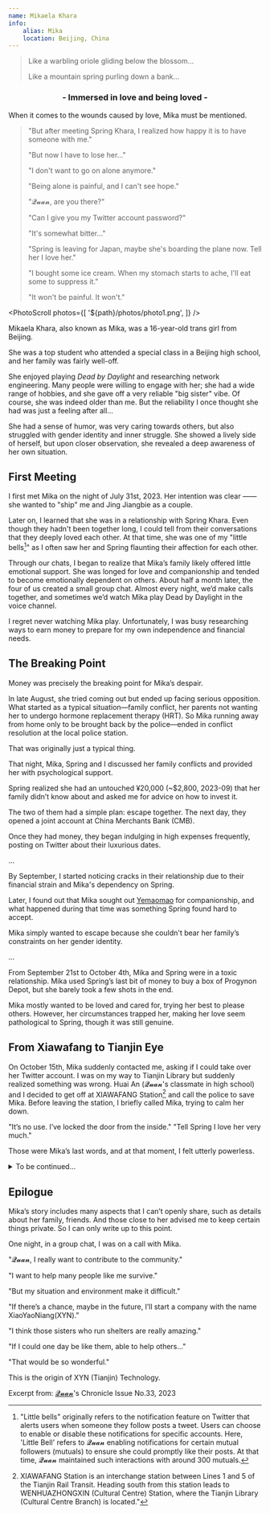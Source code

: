 ```yaml
---
name: Mikaela Khara
info:
    alias: Mika
    location: Beijing, China
---
```


> Like a warbling oriole gliding below the blossom... 
> 
> Like a mountain spring purling down a bank...

<h3 align = "center">- Immersed in love and being loved -</h3>

When it comes to the wounds caused by love, Mika must be mentioned.

> "But after meeting Spring Khara, I realized how happy it is to have someone with me."
>
> "But now I have to lose her..."
>
> "I don't want to go on alone anymore."
>
> "Being alone is painful, and I can't see hope."
>
> "𝓠𝓾𝓪𝓷, are you there?"
>
> "Can I give you my Twitter account password?"
>
> "It's somewhat bitter..."
>
> "Spring is leaving for Japan, maybe she's boarding the plane now. Tell her I love her."
>
> "I bought some ice cream. When my stomach starts to ache, I'll eat some to suppress it."
>
> "It won't be painful. It won't."

<PhotoScroll photos={[
'${path}/photos/photo1.png',
]} />

Mikaela Khara, also known as Mika,
was a 16-year-old trans girl from Beijing.

She was a top student who attended a special class in a Beijing high school, and her family was fairly well-off.

She enjoyed playing *Dead by Daylight* and researching network engineering.
Many people were willing to engage with her;
she had a wide range of hobbies,
and she gave off a very reliable "big sister" vibe.
Of course, she was indeed older than me.
But the reliability I once thought she had was just a feeling after all...

She had a sense of humor,
was very caring towards others,
but also struggled with gender identity and inner struggle.
She showed a lively side of herself,
but upon closer observation,
she revealed a deep awareness of her own situation.

## First Meeting

I first met Mika on the night of July 31st, 2023.
Her intention was clear ——
she wanted to "ship" me and Jing Jiangbie as a couple.

Later on, I learned that she was in a relationship with Spring Khara.
Even though they hadn't been together long,
I could tell from their conversations that they deeply loved each other.
At that time, she was one of my "little bells[^1]" as I often saw her and Spring flaunting their affection for each other.

Through our chats,
I began to realize that Mika’s family likely offered little emotional support.
She was longed for love and companionship and tended to become emotionally dependent on others.
About half a month later,
the four of us created a small group chat.
Almost every night, we’d make calls together,
and sometimes we’d watch Mika play Dead by Daylight in the voice channel.

I regret never watching Mika play.
Unfortunately, I was busy researching ways to earn money to prepare for my own independence and financial needs.

## The Breaking Point

Money was precisely the breaking point for Mika’s despair.

In late August, she tried coming out but ended up facing serious opposition.
What started as a typical situation—family conflict,
her parents not wanting her to undergo hormone replacement therapy (HRT).
So Mika running away from home only to be brought back by the police—ended in conflict resolution at the local police station.

That was originally just a typical thing.

That night, Mika, Spring and I discussed her family conflicts and provided her with psychological support.

Spring realized she had an untouched ¥20,000 (~$2,800, 2023-09) that her family didn’t know about and asked me for advice on how to invest it.

The two of them had a simple plan: escape together.
The next day, they opened a joint account at China Merchants Bank (CMB).

Once they had money, they began indulging in high expenses frequently, posting on Twitter about their luxurious dates.

...

By September, I started noticing cracks in their relationship due to their financial strain and Mika's dependency on Spring.

Later, I found out that Mika sought out [Yemaomao](https://twitter.com/cmtfdd) for companionship,
and what happened during that time was something Spring found hard to accept.

Mika simply wanted to escape because she couldn't bear her family’s constraints on her gender identity.

...

From September 21st to October 4th,
Mika and Spring were in a toxic relationship.
Mika used Spring’s last bit of money to buy a box of Progynon Depot,
but she barely took a few shots in the end.

Mika mostly wanted to be loved and cared for,
trying her best to please others.
However, her circumstances trapped her,
making her love seem pathological to Spring,
though it was still genuine.

## From Xiawafang to Tianjin Eye

On October 15th, Mika suddenly contacted me,
asking if I could take over her Twitter account.
I was on my way to Tianjin Library but suddenly realized something was wrong.
Huai An (𝓠𝓾𝓪𝓷's classmate in high school) and I decided to get off at XIAWAFANG Station[^2] and call the police to save Mika.
Before leaving the station, I briefly called Mika, trying to calm her down.

"It’s no use. I’ve locked the door from the inside."
"Tell Spring I love her very much."

Those were Mika’s last words, and at that moment, I felt utterly powerless.


<details>
<summary>To be continued...</summary>

I received confirmed news of Mika’s departure on October 24th.

Because of a previous competition I qualified for, I went to Sanchakou(three-river-junction) that day. 

Since parking wasn’t allowed inside the Children's Palace,
we changed clothes in the parking lot beneath the Tianjin Eye.  

And just as we got out of the car, the message came through:  

“They couldn’t bring her back.”

“This is Yongle Bridge, with the Tianjin Eye perched on top. It’s a perfect spot for a date. If you ever have the chance to visit, I’ll treat you to a ride~”  

“Thank you, 𝓠𝓾𝓪𝓷~ I’ve been thinking about riding it for a while. When the time comes, will you join me?”  

As I stood before the Tianjin Eye, these memories came flooding back, freezing everything in place. I forced myself to suppress the sorrow, and although I didn’t perform well, I still completed the final performance of the competition.  

Later, I asked a friend about their impression of Mika:

> I think Mika was just a poor child, probably insecure and desperately wanting someone to rely on.
>  
> Her experiences were so similar to mine.
>  
> Her body was covered in scars from the beatings she endured at home. When I saw them, I wanted to cry. 
>  
> I think... she probably died full of grievances. It didn’t seem like relief at all.
>  
> From what I could tell, before she died, she still wanted to feel love. If someone could have gone to her in person and hugged her, it might have made a difference.
>  
> I could have gone...  
>  
> I had promised to visit her in December, to spend Christmas with her, to make dumplings and eat boiled shrimp together.
>  
> There were times when it felt like she was begging me to come.

From Sanchakou, 
if you follow the Ziya River and the North Canal upstream,
the currents will carry you northward,
all the way to the heart of Beijing.

And now, here I am,
standing at Sanchakou,
where past memories and thoughts all seem to converge.

Her sudden departure brought everything to an abrupt halt,
as if all the stories left unfinished were frozen in that moment. 

All those promises...making dumplings, celebrating Christmas...have now become dreams with nowhere to rest.

I don’t think Mika truly wanted to leave this world.
She was just so desperate for someone to hear her inner cries,
for someone to hold her and offer her a place to belong.
She lived too clearly in a world too complicated, and she carried that clarity alone,
hidden beneath layers of pain that eventually overwhelmed her like a flood.  

“If I had realized sooner and been firmer, would things have turned out differently?”
 
This question haunts me like a recurring nightmare.
But time moves on without compassion,
moving forward without pause, leaving us only with regret and endless longing.

Standing at Sanchakou, the cold wind brushes against my face.

Before me, the rivers flow endlessly—they merge, part, and course toward the Bohai Sea, never turning back, much like life itself.

Mika once said,  
“I hope that one day we can sit on the Tianjin Eye and admire the view together.”  

I know now that she may never get to see that view.  
But her story, her love, and her misunderstood persistence will forever remain in the hearts of those who remember her.

Love has never really disappears...it’s just that we can no longer speak it to her in person.

<PhotoScroll photos={[
'${path}/photos/photo2.jpg',
'${path}/photos/photo3.jpg',
'${path}/photos/photo4.jpg',
]} />

</details>

## Epilogue

Mika’s story includes many aspects that I can’t openly share,
such as details about her family, friends.
And those close to her advised me to keep certain things private.
So I can only write up to this point.

One night, in a group chat, I was on a call with Mika.

"𝓠𝓾𝓪𝓷, I really want to contribute to the community."

"I want to help many people like me survive."

"But my situation and environment make it difficult."

"If there’s a chance, maybe in the future, I’ll start a company with the name XiaoYaoNiang(XYN)."

"I think those sisters who run shelters are really amazing."

"If I could one day be like them, able to help others…"

"That would be so wonderful."

This is the origin of XYN (Tianjin) Technology.

Excerpt from: [𝓠𝓾𝓪𝓷](https://twitter.com/yqua_)'s Chronicle Issue No.33, 2023

[^1]: "Little bells" originally refers to the notification feature on Twitter that alerts users when someone they follow posts a tweet. Users can choose to enable or disable these notifications for specific accounts. Here, 'Little Bell' refers to 𝓠𝓾𝓪𝓷 enabling notifications for certain mutual followers (mutuals) to ensure she could promptly like their posts. At that time, 𝓠𝓾𝓪𝓷 maintained such interactions with around 300 mutuals.

[^2]: XIAWAFANG Station is an interchange station between Lines 1 and 5 of the Tianjin Rail Transit. Heading south from this station leads to WENHUAZHONGXIN (Cultural Centre) Station, where the Tianjin Library (Cultural Centre Branch) is located."

<!-- 翻译备注： -->

<!-- 先说一下人物关系：
铨：文章的作者，后面的那个节选自是她自己的记录集，可以不用翻直接用传统的contributor写法也不是不行。
江别：璟江别，铨曾经的对象，目前似乎已经不在社群。
Mika：条目主 mikaela_khara
泉：Spring_Khara，mika的对象，目前已经不在社群。
夜猫猫：在 Mika 离开后离开人世，和 Mika 有着特殊关系，并要求不上 OAU。
怀安：铨高中阶段的同伴 

有的事情比较复杂，关于夜猫猫、Mika、泉之间发生的具体的事情，是被本条目模糊处理的内容。
-->

<!-- 整个故事的发生地点主要在天津地区。 -->

<!-- 黎明杀机：Dead by Daylight

CMB：招商银行

下瓦房站：XIAWAFANG Station（备注这个是因为天津用大写拼音，其他城市有用大写的也有用小写的）

天眼：天津之眼摩天轮（这部分故事之前还没写全）

小药娘网络科技：全称“天津小药娘网络科技工作室”，官方英文名称对应 XYN (Tianjin) Technology，由于注册名称等原因似乎有限公司未能注册成功，不能使用 Co.,Ltd，只能使用个人独资的公司，后缀是 Office。 -->
